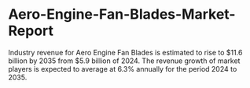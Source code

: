 # Aero-Engine-Fan-Blades-Market-Report
Industry revenue for Aero Engine Fan Blades is estimated to rise to $11.6 billion by 2035 from $5.9 billion of 2024. The revenue growth of market players is expected to average at 6.3% annually for the period 2024 to 2035.
